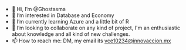 - 👋 Hi, I’m @Ghostasma
- 👀 I’m interested in Database and Economy 
- 🌱 I’m currently learning Azure and a little bit of R
- 💞️ I’m looking to collaborate on any kind of project, I'm an enthusiastic about knowledge and all kind of new challenges.
- 📫 How to reach me: DM, my email its vce10234@innovaccion.mx

<!---
Ghostasma/Ghostasma is a ✨ special ✨ repository because its `README.md` (this file) appears on your GitHub profile.
You can click the Preview link to take a look at your changes.
--->
